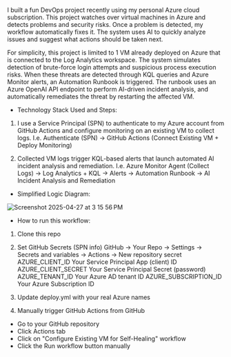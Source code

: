 I built a fun DevOps project recently using my personal Azure cloud subscription. This project watches over virtual machines in Azure and detects problems and security risks. Once a problem is detected, my workflow automatically fixes it. The system uses AI to quickly analyze issues and suggest what actions should be taken next. 

For simplicity, this project is limited to 1 VM already deployed on Azure that is connected to the Log Analytics workspace. The system simulates detection of brute-force login attempts and suspicious process execution risks. When these threats are detected through KQL queries and Azure Monitor alerts, an Automation Runbook is triggered. The runbook uses an Azure OpenAI API endpoint to perform AI-driven incident analysis, and automatically remediates the threat by restarting the affected VM. 


- Technology Stack Used and Steps: 

1. I use a Service Principal (SPN) to authenticate to my Azure account from GitHub Actions and configure monitoring on an existing VM to collect logs.  I.e. Authenticate (SPN) → GitHub Actions (Connect Existing VM + Deploy Monitoring)

2. Collected VM logs trigger KQL-based alerts that launch automated AI incident analysis and remediation. I.e. Azure Monitor Agent (Collect Logs) → Log Analytics + KQL → Alerts → Automation Runbook → AI Incident Analysis and Remediation

- Simplified Logic Diagram:

![Screenshot 2025-04-27 at 3 15 56 PM](https://github.com/user-attachments/assets/03ce2413-8972-4f33-88d9-44dfcc323eb3)


- How to run this workflow:
1. Clone this repo
2.	Set GitHub Secrets (SPN info)
GitHub → Your Repo → Settings → Secrets and variables → Actions → New repository secret
AZURE_CLIENT_ID	Your Service Principal App (client) ID
AZURE_CLIENT_SECRET	Your Service Principal Secret (password)
AZURE_TENANT_ID	Your Azure AD tenant ID
AZURE_SUBSCRIPTION_ID	Your Azure Subscription ID

3.	Update deploy.yml with your real Azure names

4.	Manually trigger GitHub Actions from GitHub
- Go to your GitHub repository
- Click Actions tab
- Click on "Configure Existing VM for Self-Healing" workflow
- Click the Run workflow button manually
